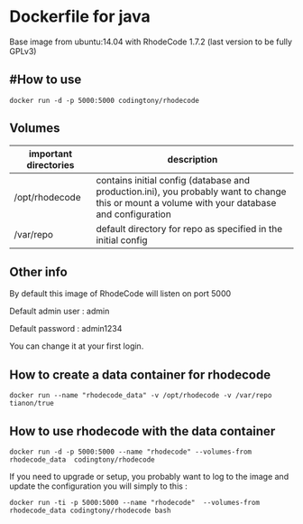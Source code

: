 Dockerfile for java
==

Base image from ubuntu:14.04 with RhodeCode 1.7.2 (last version to be fully GPLv3)


#How to use
---
```
docker run -d -p 5000:5000 codingtony/rhodecode
```

Volumes
---


| important directories | description
|--- |---
|/opt/rhodecode | contains initial config (database and production.ini), you probably want to change this or mount a volume with your database and configuration
|/var/repo | default directory for repo as specified in the initial config

Other info
---

By default this image of RhodeCode will listen on port 5000

Default admin user  :  admin

Default password : admin1234

You can change it at your first login.

## How to create a data container for rhodecode
```
docker run --name "rhodecode_data" -v /opt/rhodecode -v /var/repo tianon/true 
```

## How to use rhodecode with the data container

```
docker run -d -p 5000:5000 --name "rhodecode" --volumes-from rhodecode_data  codingtony/rhodecode
```

If you need to upgrade or setup, you probably want to log to the image and update the configuration you will simply to this :

```
docker run -ti -p 5000:5000 --name "rhodecode"  --volumes-from rhodecode_data codingtony/rhodecode bash
```

